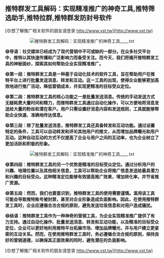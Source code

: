 ## **推特群发工具解码：实现精准推广的神奇工具,推特筛选助手,推特拉群,推特群发防封号软件**

[😍想了解推广相关软件的朋友请登录 http://www.vst.tw](http://www.vst.tw)

 <center><img src="https://vst.tw/MP4/tuiguang/png/8.png" alt="推特群发工具解码：实现精准推广的神奇工具____.txt"></center>

**😄导语：社交媒体已经成为了现代营销中不可或缺的一部分。在众多社交平台中，推特以其快速传播和广泛影响力而备受关注。而今天，我们将揭开推特群发工具的神秘面纱，探索其如何帮助企业实现精准推广。**

**😄第一段：推特群发工具是一种基于自动化技术的软件工具，旨在帮助用户在推特平台上进行批量发送消息、转发和互动。这一工具的出现，使得企业能够更加高效地进行推广活动，降低营销成本，并实现更精准的目标受众定位。**

**😄第二段：推特群发工具的核心功能之一是批量发送消息。传统的手动发送方式无疑耗费大量时间和精力，而推特群发工具通过自动化操作，可以方便地将消息发送给大量的粉丝和潜在客户。用户只需设置好消息内容和发送规则，工具就能够帮助企业快速、准确地传达信息。**

**😄第三段：除了批量发送消息，推特群发工具还具备转发和互动功能。通过设置特定的条件，工具可以自动转发和评论其他用户的推文，从而增加品牌曝光和用户互动。这种自动互动的方式不仅提高了企业与用户之间的互动率，也为企业树立了更加活跃和积极的形象。**

 <center><img src="https://vst.tw/MP4/tuiguang/png/3.png" alt="推特群发工具解码：实现精准推广的神奇工具____.txt"></center>

**😄第四段：推特群发工具的另一个优势是精准的目标受众定位。通过分析用户的兴趣、地理位置以及其他相关信息，工具可以帮助企业将推广信息发送给最具潜力和兴趣的目标受众。这种精准定位能够有效提高推广效果，增加转化率，并节省推广资源。**

**😄第五段：然而，我们也要意识到，推特群发工具的使用需要谨慎。滥用该工具可能会导致推特账号被封禁，甚至对企业形象造成负面影响。因此，在使用推特群发工具时，企业应遵循合法合规的原则，避免发送垃圾信息和对用户造成骚扰。**

**😄结语：推特群发工具作为一种神奇的营销工具，为企业实现精准推广提供了有力支持。通过自动化操作、批量发送消息、转发和互动功能，以及精准的目标受众定位，企业可以更好地利用推特平台拓展市场、增加品牌曝光，并与用户建立更紧密的互动关系。然而，在使用推特群发工具时，务必遵循合法合规的原则，保持良好的营销道德，以确保其正面效果的同时，避免潜在的负面影响。**

[😍想了解推广相关软件的朋友请登录 http://www.vst.tw](http://www.vst.tw)



